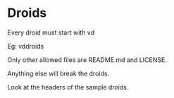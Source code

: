 # Droids

Every droid must start with vd

Eg: vddroids

Only other allowed files are README.md and LICENSE.

Anything else will break the droids.

Look at the headers of the sample droids.
